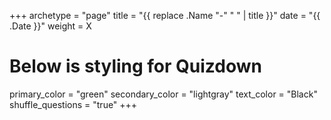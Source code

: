 +++
archetype = "page"
title = "{{ replace .Name "-" " " | title }}"
date = "{{ .Date }}"
weight = X
# Below is styling for Quizdown
primary_color = "green"
secondary_color = "lightgray"
text_color = "Black"
shuffle_questions = "true"
+++

